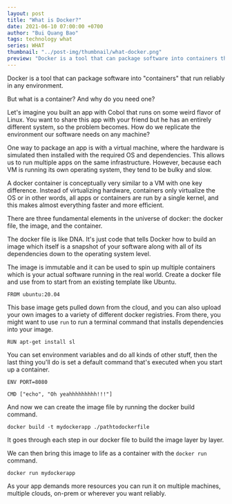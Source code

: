 ```yaml
---
layout: post
title: "What is Docker?"
date: 2021-06-10 07:00:00 +0700
author: "Bui Quang Bao"
tags: technology what
series: WHAT
thumbnail: "../post-img/thumbnail/what-docker.png"
preview: "Docker is a tool that can package software into containers that run reliably in any environment. Let's imagine you built an app with Cobol that runs on some weird flavor of Linux. You want to share this app with your friend but he has an entirely different system, so the problem becomes."
---
```


Docker is a tool that can package software into "containers" that run reliably in any environment. 

But what is a container? And why do you need one? 

Let's imagine you built an app with Cobol that runs on some weird flavor of Linux. You want to share this app with your friend but he has an entirely different system, so the problem becomes. How do we replicate the environment our software needs on any machine? 

One way to package an app is with a virtual machine, where the hardware is simulated then installed with the required OS and dependencies. This allows us to run multiple apps on the same infrastructure. However, because each VM is running its own operating system, they tend to be bulky and slow. 

A docker container is conceptually very similar to a VM with one key difference. Instead of virtualizing hardware, containers only virtualize the OS or in other words, all apps or containers are run by a single kernel, and this makes almost everything faster and more efficient. 

There are three fundamental elements in the universe of docker: the docker file, the image, and the container. 

The docker file is like DNA. It's just code that tells Docker how to build an image which itself is a snapshot of your software along with all of its dependencies down to the operating system level. 

The image is immutable and it can be used to spin up multiple containers which is your actual software running in the real world. Create a docker file and use from to start from an existing template like Ubuntu.

```docker
FROM ubuntu:20.04
```

This base image gets pulled down from the cloud, and you can also upload your own images to a variety of different docker registries. From there, you might want to use `run` to run a terminal command that installs dependencies into your image. 

```docker
RUN apt-get install sl
```

You can set environment variables and do all kinds of other stuff, then the last thing you'll do is set a default command that's executed when you start up a container. 

```docker
ENV PORT=8080

CMD ["echo", "Oh yeahhhhhhhhh!!!"]
```

And now we can create the image file by running the docker build command.

```
docker build -t mydockerapp ./pathtodockerfile
```

It goes through each step in our docker file to build the image layer by layer. 

We can then bring this image to life as a container with the `docker run` command.

```
docker run mydockerapp
```

As your app demands more resources you can run it on multiple machines, multiple clouds, on-prem or wherever you want reliably.